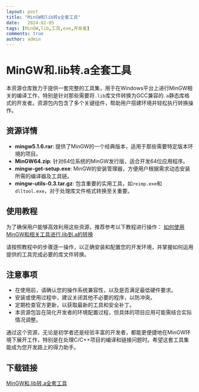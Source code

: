 ```yaml
---
layout: post
title: "MinGW和lib转a全套工具"
date:   2024-02-05
tags: [MinGW,lib,工具,exe,开发者]
comments: true
author: admin
---
```

# MinGW和.lib转.a全套工具

本资源仓库致力于提供一套完整的工具集，用于在Windows平台上进行MinGW相关的编译工作，特别是针对那些需要将`.lib`库文件转换为GCC兼容的`.a`静态库格式的开发者。资源包内包含了多个关键组件，帮助用户搭建环境并轻松执行转换操作。

## 资源详情

- **mingw5.1.6.rar**: 提供了MinGW的一个经典版本，适用于那些需要特定版本环境的项目。
- **MinGW64.zip**: 针对64位系统的MinGW发行版，适合开发64位应用程序。
- **mingw-get-setup.exe**: MinGW的安装管理器，方便用户根据需求动态安装所需的编译器及工具链。
- **mingw-utils-0.3.tar.gz**: 包含重要的实用工具，如`reimp.exe`和`dlltool.exe`，对于处理库文件格式转换至关重要。
  
## 使用教程

为了确保用户能够高效利用这些资源，推荐参考以下教程进行操作：
[如何使用MinGW和相关工具进行.lib到.a的转换](https://blog.csdn.net/p1279030826/article/details/115913066)

请按照教程中的步骤逐一操作，以正确安装和配置您的开发环境，并掌握如何运用提供的工具完成必要的库文件转换。

## 注意事项

- 在使用前，请确认您的操作系统兼容性，以及是否满足最低硬件要求。
- 安装或使用过程中，建议关闭其他不必要的程序，以防冲突。
- 定期检查官方更新，以获取最新的工具和安全补丁。
- 本资源包旨在简化开发者的环境配置过程，但具体的项目应用可能需结合实际情况调整。

通过这个资源，无论是初学者还是经验丰富的开发者，都能更便捷地在MinGW环境下展开工作，特别是在处理C/C++项目的编译和链接问题时。希望这套工具集能成为您开发路上的得力助手。

## 下载链接

[MinGW和.lib转.a全套工具](https://pan.quark.cn/s/6e187467b568)